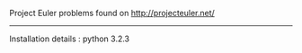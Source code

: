 Project Euler problems found on
http://projecteuler.net/

____________________________

Installation details : python 3.2.3
